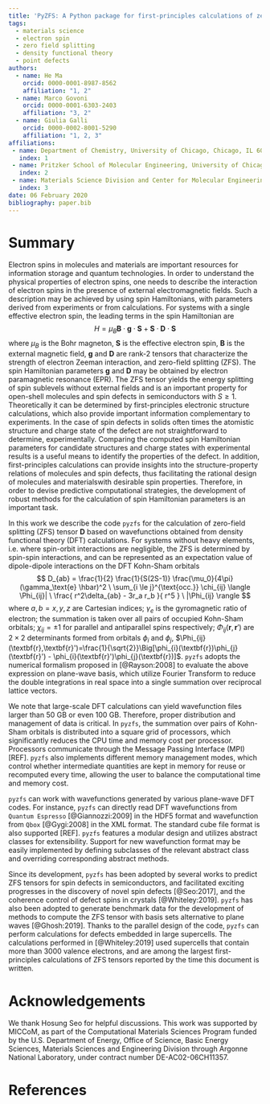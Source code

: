 ```yaml
---
title: 'PyZFS: A Python package for first-principles calculations of zero-field splitting tensors'
tags:
  - materials science
  - electron spin
  - zero field splitting
  - density functional theory
  - point defects
authors:
  - name: He Ma
    orcid: 0000-0001-8987-8562
    affiliation: "1, 2"
  - name: Marco Govoni
    orcid: 0000-0001-6303-2403
    affiliation: "3, 2"
  - name: Giulia Galli
    orcid: 0000-0002-8001-5290
    affiliation: "1, 2, 3"
affiliations:
 - name: Department of Chemistry, University of Chicago, Chicago, IL 60637, USA
   index: 1
 - name: Pritzker School of Molecular Engineering, University of Chicago, Chicago, IL 60637, USA
   index: 2
 - name: Materials Science Division and Center for Molecular Engineering, Argonne National Laboratory, Lemont, IL 60439, USA
   index: 3
date: 06 February 2020
bibliography: paper.bib
---
```


# Summary
Electron spins in molecules and materials are important resources for information storage and quantum technologies. In order to understand the physical properties of electron spins, one needs to describe the interaction of electron spins in the presence of external electromagnetic fields. Such a description may be achieved by using spin Hamiltonians, with parameters derived from experiments or from calculations. For systems with a single effective electron spin, the leading terms in the spin Hamiltonian are 
$$ H=\mu_B \mathbf{B}\cdot\mathbf{g}\cdot\mathbf{S} + \mathbf{S} \cdot \mathbf{D} \cdot \mathbf{S}$$ 
where $\mu_B$ is the Bohr magneton, $\mathbf{S}$ is the effective electron spin, $\mathbf{B}$ is the external magnetic field, $\mathbf{g}$ and $\mathbf{D}$ are rank-2 tensors that characterize the strength of electron Zeeman interaction, and zero-field splitting (ZFS). The spin Hamiltonian parameters $\mathbf{g}$ and $\mathbf{D}$ may be obtained by electron paramagnetic resonance (EPR). The ZFS tensor yields the energy splitting of spin sublevels without external fields and is an important property for open-shell molecules and spin defects in semiconductors with $S \geq 1$. Theoretically it can be determined by first-principles electronic structure calculations, which also provide important information complementary to experiments. In the case of spin defects in solids often times the atomistic structure and charge state of the defect are not straightforward to determine, experimentally. Comparing the computed spin Hamiltonian parameters for candidate structures and charge states with experimental results is a useful means to identify the properties of the defect. In addition, first-principles calculations can provide insights into the structure-property relations of molecules and spin defects, thus facilitating the rational design of molecules and materialswith desirable spin properties. Therefore, in order to devise predictive computational strategies, the development of robust methods for the calculation of spin Hamiltonian parameters is an important task. 

In this work we describe the code `pyzfs` for the calculation of zero-field splitting (ZFS) tensor $\mathbf{D}$ based on wavefunctions obtained from density functional theory (DFT) calculations. For systems without heavy elements, i.e. where spin-orbit interactions are negligible, the ZFS is determined by spin-spin interactions, and can be represented as an expectation value of dipole-dipole interactions on the DFT Kohn-Sham orbitals 
$$ D_{ab} = \frac{1}{2} \frac{1}{S(2S-1)} \frac{\mu_0}{4\pi} (\gamma_\text{e} \hbar)^2 \ \sum_{i \le j}^{\text{occ.}} \chi_{ij} \langle \Phi_{ij}| \  \frac{ r^2\delta_{ab} - 3r_a r_b }{ r^5 } \  |\Phi_{ij} \rangle $$
where $a, b = x, y, z$ are Cartesian indices; $\gamma_e$ is the gyromagnetic ratio of electron; the summation is taken over all pairs of occupied Kohn-Sham orbitals; $\chi_{ij} = \pm 1$ for parallel and antiparallel spins respectively; $\Phi_{ij}(\textbf{r},\textbf{r}')$ are $2 \times 2$ determinants formed from orbitals $\phi_{i}$ and $\phi_{j}$, $\Phi_{ij}(\textbf{r},\textbf{r}')=\frac{1}{\sqrt{2}}\Big[\phi_{i}(\textbf{r})\phi_{j}(\textbf{r}') - \phi_{i}(\textbf{r}')\phi_{j}(\textbf{r})]$. `pyzfs` adopts the numerical formalism proposed in [@Rayson:2008] to evaluate the above expression on plane-wave basis, which utilize Fourier Transform to reduce the double integrations in real space into a single summation over reciprocal lattice vectors. 

We note that large-scale DFT calculations can yield wavefunction files larger than 50 GB or even 100 GB. Therefore, proper distribution and management of data is critical. In `pyzfs`, the summation over pairs of Kohn-Sham orbitals is distributed into a square grid of processors, which significantly reduces the CPU time and memory cost per processor. Processors communicate through the Message Passing Interface (MPI) [REF]. `pyzfs` also implements different memory management modes, which control whether intermediate quantities are kept in memory for reuse or recomputed every time, allowing the user to balance the computational time and memory cost.

`pyzfs` can work with wavefunctions generated by various plane-wave DFT codes. For instance, `pyzfs` can directly read DFT wavefunctions from `Quantum Espresso` [@Giannozzi:2009] in the HDF5 format and wavefunction from `Qbox` [@Gygi:2008] in the XML format. The standard cube file format is also supported [REF]. `pyzfs` features a modular design and utilizes abstract classes for extensibility. Support for new wavefunction format may be easily implemented by defining subclasses of the relevant abstract class and overriding corresponding abstract methods.

Since its development, `pyzfs` has been adopted by several works to predict ZFS tensors for spin defects in semiconductors, and facilitated exciting progresses in the discovery of novel spin defects [@Seo:2017], and the coherence control of defect spins in crystals [@Whiteley:2019]. `pyzfs` has also been adopted to generate benchmark data for the development of methods to compute the ZFS tensor with basis sets alternative to plane waves [@Ghosh:2019]. Thanks to the parallel design of the code, `pyzfs` can perform calculations for defects embedded in large supercells. The calculations performed in [@Whiteley:2019] used supercells that contain more than 3000 valence electrons, and are among the largest first-principles calculations of ZFS tensors reported by the time this document is written.

# Acknowledgements
We thank Hosung Seo for helpful discussions. This work was supported by MICCoM, as part of the Computational Materials Sciences Program funded by the U.S. Department of Energy, Office of Science, Basic Energy Sciences, Materials Sciences and Engineering Division through Argonne National Laboratory, under contract number DE-AC02-06CH11357.

# References

